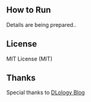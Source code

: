 ## How to Run

Details are being prepared..

## License
MIT License (MIT)

## Thanks
Special thanks to [DLology Blog](https://www.dlology.com/blog/how-to-train-an-object-detection-model-easy-for-free/) 


